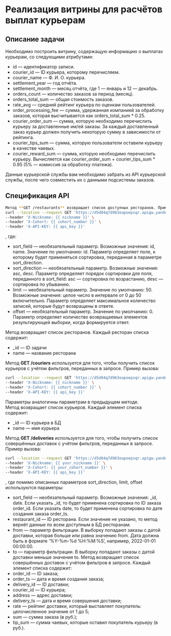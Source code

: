 # Реализация витрины для расчётов выплат курьерам

## Описание задачи
Необходимо построить витрину, содержащую информацию о выплатах курьерам, со следующими атрибутами:
- id — идентификатор записи.
- courier_id — ID курьера, которому перечисляем.
- courier_name — Ф. И. О. курьера.
- settlement_year — год отчёта.
- settlement_month — месяц отчёта, где 1 — январь и 12 — декабрь.
- orders_count — количество заказов за период (месяц).
- orders_total_sum — общая стоимость заказов.
- rate_avg — средний рейтинг курьера по оценкам пользователей.
- order_processing_fee — сумма, удержанная компанией за обработку заказов, которая высчитывается как orders_total_sum * 0.25.
- courier_order_sum — сумма, которую необходимо перечислить курьеру за доставленные им/ей заказы. За каждый доставленный заказ курьер должен получить некоторую сумму в зависимости от рейтинга.
- courier_tips_sum — сумма, которую пользователи оставили курьеру в качестве чаевых.
- courier_reward_sum — сумма, которую необходимо перечислить курьеру. Вычисляется как courier_order_sum + courier_tips_sum * 0.95 (5% — комиссия за обработку платежа).

Данные курьерской службы вам необходимо забрать из API курьерской службы, после чего совместить их с данными подсистемы заказов.

## Спецификация API
```bash
Метод **GET /restaurants** возвращает список доступных ресторанов. Пример вызова:
curl --location --request GET 'https://d5d04q7d963eapoepsqr.apigw.yandexcloud.net/restaurants?sort_field={{ sort_field }}&sort_direction={{ sort_direction }}&limit={{ limit }}&offset={{ offset }}' \
--header 'X-Nickname: {{ nickname }}' \
--header 'X-Cohort: {{ cohort_number }}' \
--header 'X-API-KEY: {{ api_key }}' 
```
, где:
- sort_field — необязательный параметр. Возможные значения: id, name. Значение по умолчанию: id. Параметр определяет поле, к которому будет применяться сортировка, переданная в параметре sort_direction.
- sort_direction — необязательный параметр. Возможные значения: asc, desc. Параметр определяет порядок сортировки для поля, переданного в sort_field: asc — сортировка по возрастанию, desc — сортировка по убыванию.
- limit — необязательный параметр. Значение по умолчанию: 50. Возможные значения: целое число в интервале от 0 до 50 включительно. Параметр определяет максимальное количество записей, которые будут возвращены в ответе.
- offset — необязательный параметр. Значение по умолчанию: 0. Параметр определяет количество возвращаемых элементов результирующей выборки, когда формируется ответ.

Метод возвращает список ресторанов. Каждый ресторан списка содержит:
- _id — ID задачи
- name — название ресторана
  
Метод **GET /couriers** используется для того, чтобы получить список курьеров с учётом фильтров, переданных в запросе. Пример вызова:
```bash
curl --location --request GET 'https://d5d04q7d963eapoepsqr.apigw.yandexcloud.net/couriers?sort_field={{ sort_field }}&sort_direction={{ sort_direction }}&limit={{ limit }}&offset={{ offset }}' \
--header 'X-Nickname: {{ nickname }}' \
--header 'X-Cohort: {{ cohort_number }}' \
--header 'X-API-KEY: {{ api_key }}' 
```
Параметры аналогичны параметрам в предыдущем методе. </br>
Метод возвращает список курьеров. Каждый элемент списка содержит:
- _id — ID курьера в БД
- name — имя курьера

Метод **GET /deliveries** используется для того, чтобы получить список совершённых доставок с учётом фильтров, переданных в запросе. Пример вызова:
```bash
curl --location --request GET 'https://d5d04q7d963eapoepsqr.apigw.yandexcloud.net/deliveries?restaurant_id={{ restaurant_id }}&from={{ from }}&to={{ to }}&sort_field={{ sort_field }}&sort_direction={{ sort_direction }}&limit={{ limit }}&offset={{ limit }}' \
--header 'X-Nickname: {{ your_nickname }}' \
--header 'X-Cohort: {{ your_cohort_number }}' \
--header 'X-API-KEY: {{ api_key }}' 
```
, где помимо описанных параметров sort_direction, limit, offset используются параметры:
- sort_field — необязательный параметр. Возможные значения: _id, date. Если указать _id, то будет применена сортировка по ID заказа order_id. Если указать date, то будет применена сортировка по дате создания заказа order_ts.
- restaurant_id — ID ресторана. Если значение не указано, то метод вернёт данные по всем доступным в БД ресторанам.
- from — параметр фильтрации. В выборку попадают заказы с датой доставки, которая больше или равна значению from. Дата должна быть в формате '%Y-%m-%d %H:%M:%S’, например, 2022-01-01 00:00:00.
- to — параметр фильтрации. В выборку попадают заказы с датой доставки меньше значения to.
Метод возвращает список совершённых доставок с учётом фильтров в запросе. Каждый элемент списка содержит:
- order_id — ID заказа;
- order_ts — дата и время создания заказа;
- delivery_id — ID доставки;
- courier_id — ID курьера;
- address — адрес доставки;
- delivery_ts — дата и время совершения доставки;
- rate — рейтинг доставки, который выставляет покупатель: целочисленное значение от 1 до 5;
- sum — сумма заказа (в руб.);
- tip_sum — сумма чаевых, которые оставил покупатель курьеру (в руб.).
